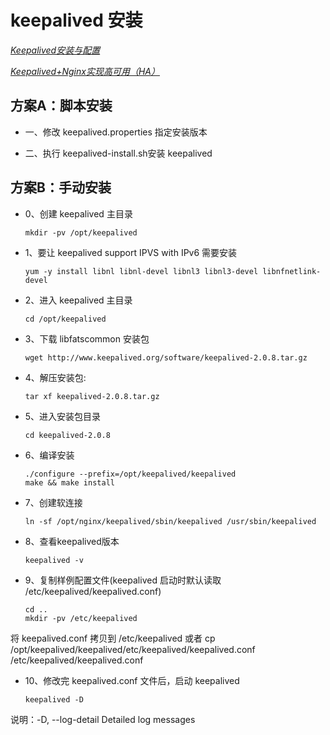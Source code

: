 # keepalived 安装 

*[Keepalived安装与配置](https://blog.csdn.net/xyang81/article/details/52554398)*

*[Keepalived+Nginx实现高可用（HA）](https://blog.csdn.net/xyang81/article/details/52556886)*

## 方案A：脚本安装

* 一、修改 keepalived.properties 指定安装版本

* 二、执行 keepalived-install.sh安装 keepalived


## 方案B：手动安装

* 0、创建 keepalived 主目录

      mkdir -pv /opt/keepalived

* 1、要让 keepalived support IPVS with IPv6 需要安装

      yum -y install libnl libnl-devel libnl3 libnl3-devel libnfnetlink-devel

* 2、进入 keepalived 主目录

      cd /opt/keepalived

* 3、下载 libfatscommon 安装包

      wget http://www.keepalived.org/software/keepalived-2.0.8.tar.gz

* 4、解压安装包:

      tar xf keepalived-2.0.8.tar.gz

* 5、进入安装包目录

      cd keepalived-2.0.8

* 6、编译安装

      ./configure --prefix=/opt/keepalived/keepalived
      make && make install

* 7、创建软连接

      ln -sf /opt/nginx/keepalived/sbin/keepalived /usr/sbin/keepalived

* 8、查看keepalived版本

      keepalived -v

* 9、复制样例配置文件(keepalived 启动时默认读取 /etc/keepalived/keepalived.conf)

      cd ..
      mkdir -pv /etc/keepalived
      
将 keepalived.conf 拷贝到 /etc/keepalived
或者 cp /opt/keepalived/keepalived/etc/keepalived/keepalived.conf /etc/keepalived/keepalived.conf

* 10、修改完 keepalived.conf 文件后，启动 keepalived

      keepalived -D
      
说明：-D, --log-detail             Detailed log messages


